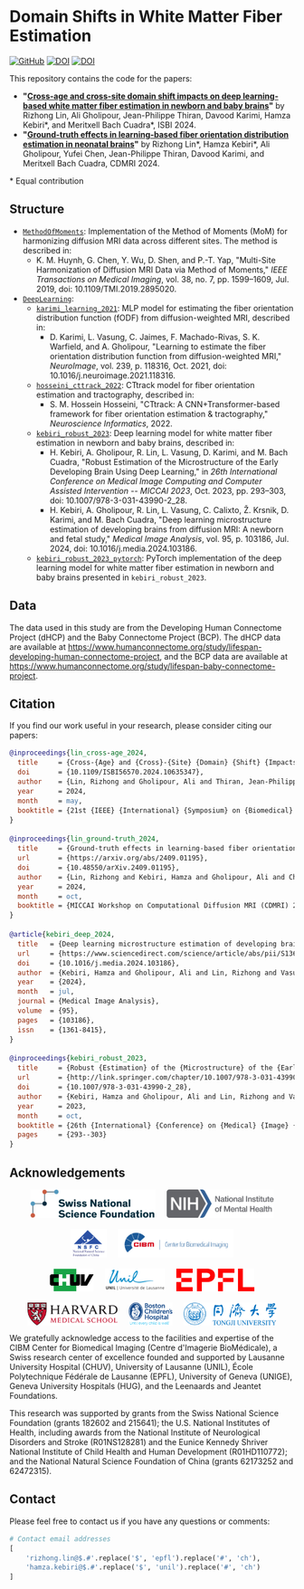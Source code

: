# Domain Shifts in White Matter Fiber Estimation

[![GitHub](https://img.shields.io/github/license/Medical-Image-Analysis-Laboratory/dl_fiber_domain_shift)](https://github.com/Medical-Image-Analysis-Laboratory/dl_fiber_domain_shift)
[![DOI](https://zenodo.org/badge/DOI/10.1109/ISBI56570.2024.10635347.svg)](https://doi.org/10.1109/ISBI56570.2024.10635347)
[![DOI](https://zenodo.org/badge/DOI/10.48550/arXiv.2409.01195.svg)](https://doi.org/10.48550/arXiv.2409.01195)

This repository contains the code for the papers:

- **"[Cross-age and cross-site domain shift impacts on deep learning-based white matter fiber estimation in newborn and baby brains](https://arxiv.org/abs/2312.14773)"** by Rizhong Lin, Ali Gholipour, Jean-Philippe Thiran, Davood Karimi, Hamza Kebiri*, and Meritxell Bach Cuadra*, ISBI 2024.
- **"[Ground-truth effects in learning-based fiber orientation distribution estimation in neonatal brains](http://arxiv.org/abs/2409.01195)"** by Rizhong Lin*, Hamza Kebiri*, Ali Gholipour, Yufei Chen, Jean-Philippe Thiran, Davood Karimi, and Meritxell Bach Cuadra, CDMRI 2024.
<!-- - **"Tentative title"** by Rizhong Lin*, Hamza Kebiri*, Ali Gholipour, Yufei Chen, Jean-Philippe Thiran, Davood Karimi, and Meritxell Bach Cuadra, in preparation. -->

\* Equal contribution

## Structure

- [`MethodOfMoments`](./MethodOfMoments): Implementation of the Method of Moments (MoM) for harmonizing diffusion MRI data across different sites. The method is described in:
  - K. M. Huynh, G. Chen, Y. Wu, D. Shen, and P.-T. Yap, "Multi-Site Harmonization of Diffusion MRI Data via Method of Moments," _IEEE Transactions on Medical Imaging_, vol. 38, no. 7, pp. 1599–1609, Jul. 2019, doi: 10.1109/TMI.2019.2895020.
- [`DeepLearning`](./DeepLearning):
  - [`karimi_learning_2021`](./DeepLearning/karimi_learning_2021): MLP model for estimating the fiber orientation distribution function (fODF) from diffusion-weighted MRI, described in:
    - D. Karimi, L. Vasung, C. Jaimes, F. Machado-Rivas, S. K. Warfield, and A. Gholipour, "Learning to estimate the fiber orientation distribution function from diffusion-weighted MRI," _NeuroImage_, vol. 239, p. 118316, Oct. 2021, doi: 10.1016/j.neuroimage.2021.118316.
  - [`hosseini_cttrack_2022`](./DeepLearning/hosseini_cttrack_2022): CTtrack model for fiber orientation estimation and tractography, described in:
    - S. M. Hossein Hosseini, "CTtrack: A CNN+Transformer-based framework for fiber orientation estimation & tractography," _Neuroscience Informatics_, 2022.
  - [`kebiri_robust_2023`](./DeepLearning/kebiri_robust_2023): Deep learning model for white matter fiber estimation in newborn and baby brains, described in:
    - H. Kebiri, A. Gholipour, R. Lin, L. Vasung, D. Karimi, and M. Bach Cuadra, "Robust Estimation of the Microstructure of the Early Developing Brain Using Deep Learning," in _26th International Conference on Medical Image Computing and Computer Assisted Intervention -- MICCAI 2023_, Oct. 2023, pp. 293–303, doi: 10.1007/978-3-031-43990-2_28.
    - H. Kebiri, A. Gholipour, R. Lin, L. Vasung, C. Calixto, Ž. Krsnik, D. Karimi, and M. Bach Cuadra, "Deep learning microstructure estimation of developing brains from diffusion MRI: A newborn and fetal study," _Medical Image Analysis_, vol. 95, p. 103186, Jul. 2024, doi: 10.1016/j.media.2024.103186.
  - [`kebiri_robust_2023_pytorch`](./DeepLearning/kebiri_robust_2023_pytorch): PyTorch implementation of the deep learning model for white matter fiber estimation in newborn and baby brains presented in `kebiri_robust_2023`.

## Data

The data used in this study are from the Developing Human Connectome Project (dHCP) and the Baby Connectome Project (BCP). The dHCP data are available at https://www.humanconnectome.org/study/lifespan-developing-human-connectome-project, and the BCP data are available at https://www.humanconnectome.org/study/lifespan-baby-connectome-project.

## Citation

If you find our work useful in your research, please consider citing our papers:

```bibtex
@inproceedings{lin_cross-age_2024,
  title     = {Cross-{Age} and {Cross}-{Site} {Domain} {Shift} {Impacts} on {Deep} {Learning}-{Based} {White} {Matter} {Fiber} {Estimation} in {Newborn} and {Baby} {Brains}},
  doi       = {10.1109/ISBI56570.2024.10635347},
  author    = {Lin, Rizhong and Gholipour, Ali and Thiran, Jean-Philippe and Karimi, Davood and Kebiri, Hamza and Bach Cuadra, Meritxell},
  year      = 2024,
  month     = may,
  booktitle = {21st {IEEE} {International} {Symposium} on {Biomedical} {Imaging} ({ISBI})}
}

@inproceedings{lin_ground-truth_2024,
  title     = {Ground-truth effects in learning-based fiber orientation distribution estimation in neonatal brains},
  url       = {https://arxiv.org/abs/2409.01195},
  doi       = {10.48550/arXiv.2409.01195},
  author    = {Lin, Rizhong and Kebiri, Hamza and Gholipour, Ali and Chen, Yufei and Thiran, Jean-Philippe and Karimi, Davood and Bach Cuadra, Meritxell},
  year      = 2024,
  month     = oct,
  booktitle = {MICCAI Workshop on Computational Diffusion MRI (CDMRI) 2024}
}

@article{kebiri_deep_2024,
  title   = {Deep learning microstructure estimation of developing brains from diffusion {MRI}: A newborn and fetal study},
  url     = {https://www.sciencedirect.com/science/article/abs/pii/S1361841524001117},
  doi     = {10.1016/j.media.2024.103186},
  author  = {Kebiri, Hamza and Gholipour, Ali and Lin, Rizhong and Vasung, Lana and Calixto, Camilo and Krsnik, Željka and Karimi, Davood and Bach Cuadra, Meritxell},
  year    = {2024},
  month   = jul,
  journal = {Medical Image Analysis},
  volume  = {95},
  pages   = {103186},
  issn    = {1361-8415},
}

@inproceedings{kebiri_robust_2023,
  title     = {Robust {Estimation} of the {Microstructure} of the {Early} {Developing} {Brain} {Using} {Deep} {Learning}},
  url       = {http://link.springer.com/chapter/10.1007/978-3-031-43990-2_28},
  doi       = {10.1007/978-3-031-43990-2_28},
  author    = {Kebiri, Hamza and Gholipour, Ali and Lin, Rizhong and Vasung, Lana and Karimi, Davood and Bach Cuadra, Meritxell},
  year      = 2023,
  month     = oct,
  booktitle = {26th {International} {Conference} on {Medical} {Image} {Computing} and {Computer} {Assisted} {Intervention} -- {MICCAI} 2023},
  pages     = {293--303}
}
```

## Acknowledgements

<div style="display: flex; flex-wrap: wrap; justify-content: center; align-items: center; gap: 20px; margin-bottom: 20px; width: 100%;">
    <img src="./assets/fns.png" alt="SNSF" style="height: 50px; max-width: 100%; object-fit: contain;">
    <img src="./assets/nih.png" alt="NIH" style="height: 50px; max-width: 100%; object-fit: contain;">
    <img src="./assets/nsfc.png" alt="NSFC" style="height: 50px; max-width: 100%; object-fit: contain;">
    <img src="./assets/cibm.png" alt="CIBM" style="height: 50px; max-width: 100%; object-fit: contain;">
</div>

<div style="display: flex; flex-wrap: wrap; justify-content: center; align-items: center; gap: 20px; width: 100%;">
    <img src="./assets/chuv.png" alt="CHUV" style="height: 40px; max-width: 100%; object-fit: contain;">
    <img src="./assets/unil.png" alt="UNIL" style="height: 40px; max-width: 100%; object-fit: contain;">
    <img src="./assets/epfl.png" alt="EPFL" style="height: 40px; max-width: 100%; object-fit: contain;">
    <img src="./assets/hms.png" alt="Harvard Medical School" style="height: 40px; max-width: 100%; object-fit: contain;">
    <img src="./assets/bch.png" alt="Boston Children's Hospital" style="height: 40px; max-width: 100%; object-fit: contain;">
    <img src="./assets/tongji.png" alt="Tongji University" style="height: 40px; max-width: 100%; object-fit: contain;">
</div>


We gratefully acknowledge access to the facilities and expertise of the CIBM Center for Biomedical Imaging (Centre d'Imagerie BioMédicale), a Swiss research center of excellence founded and supported by Lausanne University Hospital (CHUV), University of Lausanne (UNIL), École Polytechnique Fédérale de Lausanne (EPFL), University of Geneva (UNIGE), Geneva University Hospitals (HUG), and the Leenaards and Jeantet Foundations.

This research was supported by grants from the Swiss National Science Foundation (grants 182602 and 215641); the U.S. National Institutes of Health, including awards from the National Institute of Neurological Disorders and Stroke (R01NS128281) and the Eunice Kennedy Shriver National Institute of Child Health and Human Development (R01HD110772); and the National Natural Science Foundation of China (grants 62173252 and 62472315).

## Contact

Please feel free to contact us if you have any questions or comments:

```python
# Contact email addresses
[
    'rizhong.lin@$.#'.replace('$', 'epfl').replace('#', 'ch'),
    'hamza.kebiri@$.#'.replace('$', 'unil').replace('#', 'ch')
]
```
